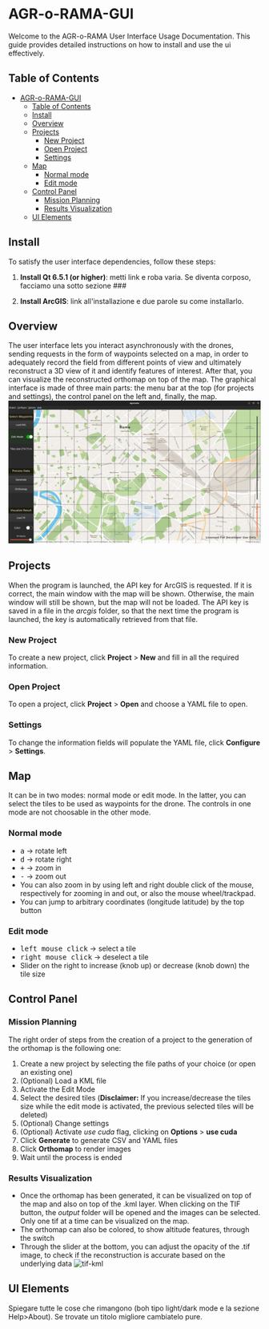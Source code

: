# AGR-o-RAMA-GUI

Welcome to the AGR-o-RAMA User Interface Usage Documentation. This guide provides detailed instructions on how to install and use the ui effectively.  

## Table of Contents

- [AGR-o-RAMA-GUI](#agr-o-rama-gui)
  - [Table of Contents](#table-of-contents)
  - [Install](#install)
  - [Overview](#overview)
  - [Projects](#projects)
    - [New Project](#new-project)
    - [Open Project](#open-project)
    - [Settings](#settings)
  - [Map](#map)
    - [Normal mode](#normal-mode)
    - [Edit mode](#edit-mode)
  - [Control Panel](#control-panel)
    - [Mission Planning](#mission-planning)
    - [Results Visualization](#results-visualization)
  - [UI Elements](#ui-elements)

## Install

To satisfy the user interface dependencies, follow these steps:

1. **Install Qt 6.5.1 (or higher)**: metti link e roba varia. Se diventa corposo, facciamo una sotto sezione ###

2. **Install ArcGIS**: link all'installazione e due parole su come installarlo.

## Overview

The user interface lets you interact asynchronously with the drones, sending requests in the form of waypoints selected on a map, in order to adequately record the field from different points of view and ultimately reconstruct a 3D view of it and identify features of interest. After that, you can visualize the reconstructed orthomap on top of the map. The graphical interface is made of three main parts: the menu bar at the top (for projects and settings), the control panel on the left and, finally, the map.
![edit-mode](images/edit-mode.png)  

## Projects

When the program is launched, the API key for ArcGIS is requested. If it is correct, the main window with the map will be shown. Otherwise, the main window will still be shown, but the map will not be loaded.
The API key is saved in a file in the $arcgis$ folder, so that the next time the program is launched, the key is automatically retrieved from that file.

### New Project

To create a new project, click **Project** > **New** and fill in all the required information.

### Open Project

To open a project, click **Project** > **Open** and choose a YAML file to open.

### Settings

To change the information fields will populate the YAML file, click **Configure** > **Settings**.

## Map

It can be in two modes: normal mode or edit mode. In the latter, you can select the tiles to be used as waypoints for the drone. The controls in one mode are not choosable in the other mode.

### Normal mode

- <kbd>a</kbd> &rarr; rotate left
- <kbd>d</kbd> &rarr; rotate right
- <kbd>+</kbd> &rarr; zoom in
- <kbd>-</kbd> &rarr; zoom out
- You can also zoom in by using left and right double click of the mouse, respectively for zooming in and out, or also the mouse wheel/trackpad.
- You can jump to arbitrary coordinates (longitude latitude) by the top button

### Edit mode

- <kbd>left mouse click</kbd> &rarr; select a tile
- <kbd>right mouse click</kbd> &rarr; deselect a tile
- Slider on the right to increase (knob up) or decrease (knob down) the tile size

## Control Panel

### Mission Planning

The right order of steps from the creation of a project to the generation of the orthomap is the following one:

1. Create a new project by selecting the file paths of your choice (or open an existing one)
2. (Optional) Load a KML file
3. Activate the Edit Mode
4. Select the desired tiles
   (**Disclaimer:** If you increase/decrease the tiles size while the edit mode is activated, the previous selected tiles will be deleted)
5. (Optional) Change settings
6. (Optional) Activate $use$ $cuda$ flag, clicking on **Options** > **use cuda**
7. Click **Generate** to generate CSV and YAML files
8. Click **Orthomap** to render images
9. Wait until the process is ended

### Results Visualization

- Once the orthomap has been generated, it can be visualized on top of the map and also on top of the .kml layer. When clicking on the TIF button, the $output$ folder will be opened and the images can be selected. Only one tif at a time can be visualized on the map.
- The orthomap can also be colored, to show altitude features, through the switch
- Through the slider at the bottom, you can adjust the opacity of the .tif image, to check if the reconstruction is accurate based on the underlying data
![tif-kml](https://github.com/Lab-RoCoCo-Sapienza/AGR-o-RAMA-GUI/assets/38572113/b5dc02ff-09e9-44c9-843b-e4a047361af6)

## UI Elements

Spiegare tutte le cose che rimangono (boh tipo light/dark mode e la sezione Help>About). Se trovate un titolo migliore cambiatelo pure.
